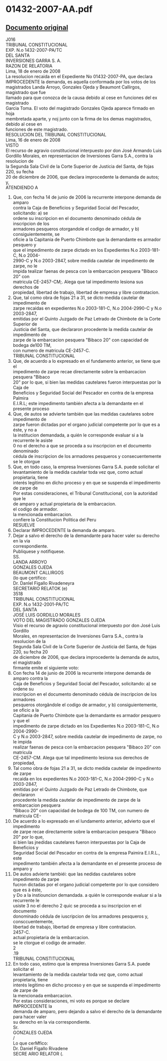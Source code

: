 
01432-2007-AA.pdf
=================
  
[Documento original](https://tc.gob.pe/jurisprudencia/2008/01432-2007-AA.pdf)  
---  
J016  
TRIBUNAL CONSTITUCIONAL  
EXP. N.o 1432-2007-PA/TC  
DEL SANTA  
INVERSIONES GARRA S. A.  
RAZON DE RELATORIA  
Lima, 18 de enero de 2008  
La resolucion recaida en el Expediente No 01432-2007-PA, que declara  
IMPROCEDENTE la demanda, es aquella conformada por los votos de los  
magistrados Landa Arroyo, Gonzales Ojeda y Beaumont Callirgos, magistrado que fue  
llamado para que conozca de la causa debido al cese en funciones del ex magistrado  
Garcia Toma. El voto del magistrado Gonzales Ojeda aparece firmado en hoja  
membretada aparte, y noj junto con la firma de los demas magistrados, debido al cese en  
funciones de este magistrado.  
RESOLUCION DEL TRIBUNAL CONSTITUCIONAL  
Lima, 16 de enero de 2008  
VISTO  
El recurso de agravio constitucional interpuesto por don José Armando Luis  
Gordillo Morales, en representacion de Inversiones Garra S.A., contra la resolucion de  
la Segunda Sala Civil de la Corte Superior de Justicia del Santa, de fojas 220, su fecha  
20 de diciembre de 2006, que declara improcedente la demanda de autos; y,  
ATENDIENDO A  
1. Que, con fecha 14 de junio de 2006 la recurrente interpone demanda de amparo  
contra la Caja de Beneficios y Seguridad Social del Pescador, solicitando: a) se  
ordene su inscripcion en el documento denominado cédula de inscripcion de los  
armadores pesqueros otorgandole el codigo de armador, y b) consiguientemente, se  
oficie a la Capitania de Puerto Chimbote que la demandante es armador pesquero y  
que el impedimento de zarpe dictado en los Expedientes N.o 2003-181-C, N.o 2004-  
2990-C y N.o 2003-2847, sobre medida cautelar de impedimento de zarpe, no le  
impida tealizar faenas de pesca con la embarcacion pesquera "Bibaco 20" con  
matricula CE-2457-CM;. Alega que tal impedimento lesiona sus derechos de  
propiedad, libertad de trabajo, libertad de empresa y libre contratacion.  
2. Que, tal como obra de fojas 21 a 31, se dicto medida cautelar de impedimento de  
zarpe recaidas en expedientes N.o 2003-181-C, N.o 2004-2990-C y N.o 2003-2847,  
emitidas por el Quinto Juzgado de Paz Letrado de Chimbote de la Corte Superior de  
Justicia del Santa, que declararon procedente la medida cautelar de impedimento de  
zarpe de la embarcacion pesquera "Bibaco 20" con capacidad de bodega de100 TM,  
con numero de matricula CE-2457-C.  
TRIBUNAL CONSTITUCIONAL  
3. Que, de acuerdo a lo expresado en el fundamento anterior, se tiene que el  
impedimento de zarpe recae directamente sobre la embarcacion pesquera "Bibaco  
20" por lo que, si bien las medidas cautelares fueron interpuestas por la Caja de  
Beneficios y Seguridad Social del Pescador en contra de la empresa Palmira  
E.I.R.L; este impedimento también afecta a la demandante en el presente proceso  
4. Que, de autos se advierte también que las medidas cautelares sobre impedimento de  
zarpe fueron dictadas por el organo judicial competente por lo que es a éste, y no a  
la institucion demandada, a quién le corresponde evaluar si a la recurrente le asiste  
0 no el derecho a que se proceda a su inscripcion en el documento denominado  
cédula de inscripcion de los armadores pesqueros y consecuentemente se le otorgue  
5. Que, en todo caso, la empresa Inversiones Garra S.A. puede solicitar el  
levantamiento de la medida cautelar toda vez que, como actual propietaria, tiene  
interés legitimo en dicho proceso y en que se suspenda el impedimento de zarpe de  
Por estas consideraciones, el Tribunal Constitucional, con la autoridad que le  
de amparo y actual propietaria de la embarcacion.  
el codigo de armador.  
la mencionada embarcacion.  
confiere la Constitucion Politica del Peru  
RESUELVE  
1. Declarar IMPROCEDENTE la demanda de amparo.  
2. Dejar a salvo el derecho de la demandante para hacer valer su derecho en la via  
correspondiente.  
Publiquese y notifiquese.  
SS.  
LANDA ARROYO  
GONZALES OJEDA  
BEAUMONT CALLIRGOS  
(lo que çertifico:  
Dr. Danlel Figallo Rivadeneyra  
SECRETARIO RELATOK (e)  
3518  
TRIBUNAL CONSTITUCIONAL  
EXP. N.o 1432-2001-PA/TC  
DEL SANTA  
JOSÉ LUIS GORDILLO MORALES  
VOTO DEL MAGISTRADO GONZALES OJEDA  
Visio el recurso de agravio constitucional interpuesto por don José Luis Gordillo  
Morales, en representacion de Inversiones Garra S.A., contra la resolucion de la  
Segunda Sala Civil de la Corte Superior de Justicia del Santa, de fojas 220, su fecha 20  
de diciembre de 2006, que declara improcedente la demanda de autos, el magistrado  
firmante emite el siguiente voto:  
1. Con fecha 14 de junio de 2006 la recurrente interpone demanda de amparo contra la  
Caja de Beneficios y Seguridad Social del Pescador, solicitando: a) se ordene su  
inscripcion en el documento denominado cédula de inscripcion de los armadores  
pesqueros otorgândole el codigo de armador, y b) consiguientemente, se oficic a la  
Capitania de Puerto Chimbote que la demandante es armador pesquero y que el  
impedimento de zarpe dictado en los Expedientes N.o 2003-181-C, N.o 2004-2990-  
C y N.o 2003-2847, sobre medida cautelar de impedimento de zarpe, no le impida  
realizar faenas de pesca con la embarcacion pesquera "Bibaco 20" con matricula  
CE-2457-CM. Alega que tal impedimento lesiona sus derechos de propiedad,  
2. Tal como obra de fojas 21 a 31, se dicto medida cautelar de impedinento de zarpe  
recaida en los expedientes N.o 2003-181-C, N.o 2004-2990-C y N.o 2003-2847,  
emitidas por el Quinto Juzgado de Paz Letrado de Chimbote, que declararon  
procedente la medida cautelar de impedimento de zarpe de la embarcacion pesquera  
"Bibaco 20" con capacidad de bodega de 100 TM, con numero de matricula CE-  
3. De acuerdo a lo expresado en el lundamento anterior, advierto que el impedimento  
de zarpe recae directamente sobre la embarcacion pesquera "Bibaco 20" por lo que,  
si bien las jnedidas cautelares fueron interpuestas por la Caja de Beneficios y  
Seguridad Social del Pescador en contra de la empresa Paimira E.I.R.L., este  
impedimento también afecta a la demandante en el presente proceso de amparo y  
4. De autos advierte tambiéi: que las nedidas cautelares sobre impedimento de zarpe  
fucron dictadas por el organo judicial competente por lo que considero que es à éste,  
y Do a la instiouncion demandada. a quién le corresponde evaluar si a la recurrente le  
usiste 3 no el derecho 2 quic se proceda a su inscripcion en el documento  
donominado cédula de iuscripcion de los armadores pesqueros y, consccuentemente,  
libertad de trabajo, libertad de empresa y libre contratacion.  
2457-C.  
actual propietaria de la embarcacion.  
se le ctorgue el codigo de armader.  
2  
.19  
TRIBUNAL CONSTITUCIONAL  
5. En todo caso, estimo que la empresa Inversiones Garra S.A. puede solicitar el  
levantamiento de la medida cautelar toda vez que, como actual propietaria, tiene  
interés legitimo en dicho proceso y en que se suspenda el impedimento de zarpe de  
la mencionada embarcacion.  
Por estas consideraciones, mi voto es porque se declare IMPROCEDENTE la  
demanda de amparo, pero dejando a salvo el derecho de la demandante para hacer valer  
su derecho en la via correspondiente.  
Sr.  
GONZALES OJEDA  
/  
Lo que cerMfico:  
Dr. Daniel Figallo Rivadene  
SECRE ARIO RELATOR (.